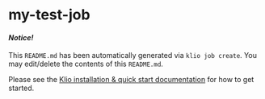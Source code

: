 # my-test-job

#### _Notice!_

This `README.md` has been automatically generated via `klio job create`. You may edit/delete the contents of this `README.md`.

Please see the [Klio installation & quick start documentation][klio_docs] for how to get started.

[klio_docs]: https://klio.readthedocs.io/en/latest/quickstart/index.html